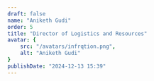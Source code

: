```yaml
---
draft: false
name: "Aniketh Gudi"
order: 5
title: "Director of Logistics and Resources"
avatar: {
    src: "/avatars/infrqtion.png",
    alt: "Aniketh Gudi"
}
publishDate: "2024-12-13 15:39"
---
```

